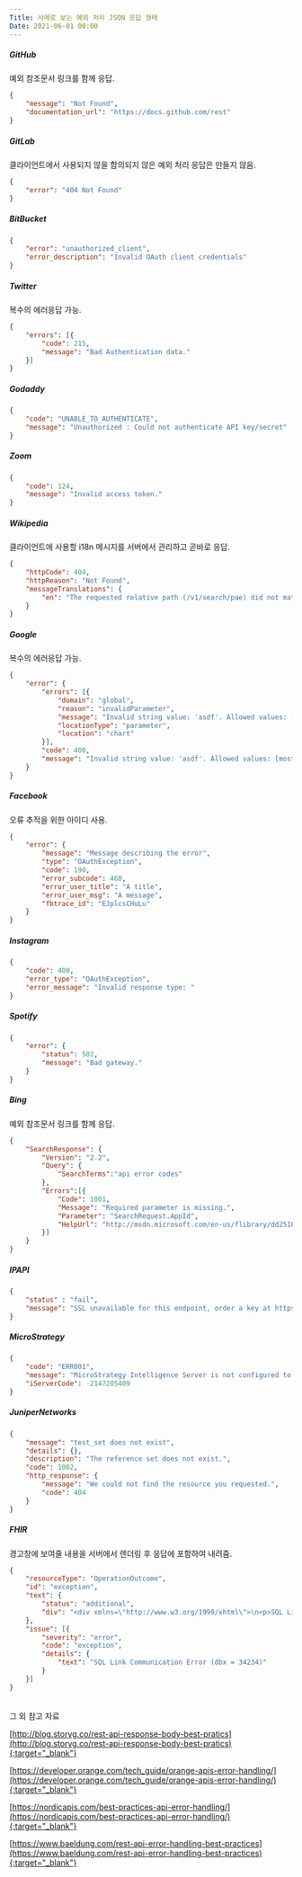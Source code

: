 ```yaml
---
Title: 사례로 보는 예외 처리 JSON 응답 형태
Date: 2021-06-01 00:00
---
```


##### GitHub

예외 참조문서 링크를 함께 응답.

```json
{
    "message": "Not Found",
    "documentation_url": "https://docs.github.com/rest"
}
```

##### GitLab

클라이언트에서 사용되지 않을 합의되지 않은 예외 처리 응답은 만들지 않음.

```json
{
    "error": "404 Not Found"
}
```

##### BitBucket

```json
{
    "error": "unauthorized_client",
    "error_description": "Invalid OAuth client credentials"
}
```

##### Twitter

복수의 에러응답 가능.

```json
{
    "errors": [{
        "code": 215,
        "message": "Bad Authentication data."
    }]
}
```

##### Godaddy

```json
{
    "code": "UNABLE_TO_AUTHENTICATE",
    "message": "Unauthorized : Could not authenticate API key/secret"
}
```

##### Zoom

```json
{
    "code": 124,
    "message": "Invalid access token."
}
```

##### Wikipedia

클라이언트에 사용할 i18n 메시지를 서버에서 관리하고 곧바로 응답.

```json
{
    "httpCode": 404,
    "httpReason": "Not Found",
    "messageTranslations": {
        "en": "The requested relative path (/v1/search/pae) did not match any known handler"
    }
}
```

##### Google

복수의 에러응답 가능.

```json
{
    "error": {
        "errors": [{
            "domain": "global",
            "reason": "invalidParameter",
            "message": "Invalid string value: 'asdf'. Allowed values: [mostpopular]",
            "locationType": "parameter",
            "location": "chart"
        }],
        "code": 400,
        "message": "Invalid string value: 'asdf'. Allowed values: [mostpopular]"
    }
}
```

##### Facebook

오류 추적을 위한 아이디 사용.

```json
{
    "error": {
        "message": "Message describing the error",
        "type": "OAuthException",
        "code": 190,
        "error_subcode": 460,
        "error_user_title": "A title",
        "error_user_msg": "A message",
        "fbtrace_id": "EJplcsCHuLu"
    }
}
```

##### Instagram

```json
{
    "code": 400,
    "error_type": "OAuthException",
    "error_message": "Invalid response type: "
}
```

##### Spotify

```json
{
    "error": {
        "status": 502,
        "message": "Bad gateway."
    }
}
```

##### Bing

예외 참조문서 링크를 함께 응답.

```json
{
    "SearchResponse": {
        "Version": "2.2",
        "Query": {
            "SearchTerms":"api error codes"
        },
        "Errors":[{
            "Code": 1001,
            "Message": "Required parameter is missing.",
            "Parameter": "SearchRequest.AppId",
            "HelpUrl": "http://msdn.microsoft.com/en-us/flibrary/dd251042.aspx"
        }]
    }
}
```

##### IPAPI

```json
{
    "status" : "fail",
    "message": "SSL unavailable for this endpoint, order a key at https://members.ip-api.com/"
}
```

##### MicroStrategy

```json
{
    "code": "ERR001",
    "message": "MicroStrategy Intelligence Server is not configured to support LDAP authentication.",
    "iServerCode": -2147205409
}
```

##### JuniperNetworks

```json
{
    "message": "test_set does not exist",
    "details": {},
    "description": "The reference set does not exist.",
    "code": 1002,
    "http_response": {
        "message": "We could not find the resource you requested.",
        "code": 404
    }
}
```

##### FHIR

경고창에 보여줄 내용을 서버에서 렌더링 후 응답에 포함하여 내려줌.

```json
{
    "resourceType": "OperationOutcome",
    "id": "exception",
    "text": {
        "status": "additional",
        "div": "<div xmlns=\"http://www.w3.org/1999/xhtml\">\n<p>SQL Link Communication Error (dbx = 34234)</p>\n</div>"
    },
    "issue": [{
        "severity": "error",
        "code": "exception",
        "details": {
            "text": "SQL Link Communication Error (dbx = 34234)"
        }
    }]
}
```

######

그 외 참고 자료

[http://blog.storyg.co/rest-api-response-body-best-pratics](http://blog.storyg.co/rest-api-response-body-best-pratics){:target="_blank"}

[https://developer.orange.com/tech_guide/orange-apis-error-handling/](https://developer.orange.com/tech_guide/orange-apis-error-handling/){:target="_blank"}

[https://nordicapis.com/best-practices-api-error-handling/](https://nordicapis.com/best-practices-api-error-handling/){:target="_blank"}

[https://www.baeldung.com/rest-api-error-handling-best-practices](https://www.baeldung.com/rest-api-error-handling-best-practices){:target="_blank"}
